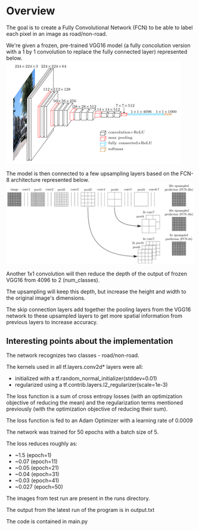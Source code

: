 [//]: # (Image References)

[image1]: ./writeup_images/VGG.jpg
[image2]: ./writeup_images/fcn.jpg
[image3]: ./examples/random_noise.jpg "Random Noise"
[image4]: ./examples/placeholder.png "Traffic Sign 1"
[image5]: ./examples/placeholder.png "Traffic Sign 2"
[image6]: ./examples/placeholder.png "Traffic Sign 3"
[image7]: ./examples/placeholder.png "Traffic Sign 4"
[image8]: ./examples/placeholder.png "Traffic Sign 5"
[image9]: ./writeup__supporting_data/labels_histogram.png "Labels histogram"
[image10]: ./writeup__supporting_data/sample_images_training.png "Sample images training"
[image11]: ./writeup__supporting_data/original_normalized.png
[image12]: ./writeup__supporting_data/sample_images_training_cropped.png "Sample images training cropped"
[image13]: ./writeup__supporting_data/sample_images_training_cropped_normalized.png
[image14]: ./writeup__supporting_data/sample_images_training_cropped_grayscaled.png
[image15]: ./writeup__supporting_data/sample_images_training_cropped_grayscaled_normalized.png
[image16]: ./writeup__supporting_data/original_data_plot.png
[image17]: ./writeup__supporting_data/original_normalized_data_plot.png
[image18]: ./writeup__supporting_data/cropped_data_plot.png
[image19]: ./writeup__supporting_data/cropped_grayscale_data_plot.png
[image20]: ./writeup__supporting_data/cropped_normalized_data_plot.png
[image21]: ./writeup__supporting_data/cropped_grayscaled_normalized_data_plot.png
[image22]: ./writeup__supporting_data/sample_test_images.png


# Overview
The goal is to create a Fully Convolutional Network (FCN) to be able to label each pixel in an image as road/non-road.



We're given a frozen, pre-trained VGG16 model (a fully concolution version with a 1 by 1 convolution to replace the fully connected layer) represented below.
![""][image1]


The model is then connected to a few upsampling layers based on the FCN-8 architecture represented below.
![""][image2]

Another 1x1 convolution will then reduce the depth of the output of frozen VGG16 from 4096 to 2 (num_classes). 

The upsampling will keep this depth, but increase the height and width to the original image's dimensions.

The skip connection layers add together the pooling layers from the VGG16 network to these upsampled layers to get more spatial information from previous layers to increase accuracy.


## Interesting points about the implementation

The network recognizes two classes - road/non-road. 


The kernels used in all tf.layers.conv2d\* layers were all:
- initialized with a tf.random_normal_initializer(stddev=0.01)
- regularized using a tf.contrib.layers.l2_regularizer(scale=1e-3) 


The loss function is a sum of cross entropy losses (with an optimization objective of reducing the mean) and the regularization terms mentioned previously (with the optimization objective of reducing their sum).


The loss function is fed to an Adam Optimizer with a learning rate of 0.0009


The network was trained for 50 epochs with a batch size of 5.


The loss reduces roughly as: 
- ~1.5   (epoch=1)
- ~0.07  (epoch=11)
- ~0.05  (epoch=21)
- ~0.04  (epoch=31)
- ~0.03  (epoch=41)
- ~0.027 (epoch=50)


The images from test run are present in the runs directory.

The output from the latest run of the program is in output.txt

The code is contained in main.py